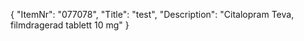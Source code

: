 {
  "ItemNr": "077078",
  "Title": "test",
  "Description": "Citalopram Teva, filmdragerad tablett 10 mg"
}